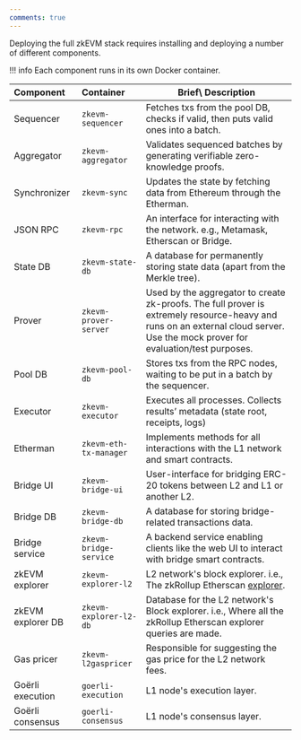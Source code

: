 ```yaml
---
comments: true
---
```


Deploying the full zkEVM stack requires installing and deploying a number of different components.

!!! info
    Each component runs in its own Docker container.

| Component         | Container            | Brief\ Description                                           |
| :---------------- | :------------------- | ------------------------------------------------------------ |
| Sequencer         | `zkevm-sequencer`      | Fetches txs from the pool DB, checks if valid, then puts valid ones into a batch. |
| Aggregator        | `zkevm-aggregator`     | Validates sequenced batches by generating verifiable zero-knowledge proofs. |
| Synchronizer      | `zkevm-sync`        | Updates the state by fetching data from Ethereum through the Etherman. |
| JSON RPC          | `zkevm-rpc`           | An interface for interacting with the network. e.g., Metamask, Etherscan or Bridge. |
| State DB          | `zkevm-state-db`       | A database for permanently storing state data (apart from the Merkle tree). |
| Prover            | `zkevm-prover-server`  | Used by the aggregator to create zk-proofs. The full prover is extremely resource-heavy and runs on an external cloud server. Use the mock prover for evaluation/test purposes. |
| Pool DB           | `zkevm-pool-db`        | Stores txs from the RPC nodes, waiting to be put in a batch by the sequencer. |
| Executor          | `zkevm-executor`      | Executes all processes. Collects results’ metadata (state root, receipts, logs) |
| Etherman          | `zkevm-eth-tx-manager` | Implements methods for all interactions with the L1 network and smart contracts. |
| Bridge UI         | `zkevm-bridge-ui`      | User-interface for bridging ERC-20 tokens between L2 and L1 or another L2. |
| Bridge DB         | `zkevm-bridge-db`     | A database for storing bridge-related transactions data.     |
| Bridge service    | `zkevm-bridge-service` | A backend service enabling clients like the web UI to interact with bridge smart contracts. |
| zkEVM explorer    | `zkevm-explorer-l2`    | L2 network's block explorer. i.e., The zkRollup Etherscan [explorer](https://zkevm.polygonscan.com). |
| zkEVM explorer DB | `zkevm-explorer-l2-db` | Database for the L2 network's Block explorer. i.e., Where all the zkRollup Etherscan explorer queries are made. |
| Gas pricer        | `zkevm-l2gaspricer`    | Responsible for suggesting the gas price for the L2 network fees. |
| Goërli execution  | `goerli-execution`     | L1 node's execution layer.                                   |
| Goërli consensus  | `goerli-consensus`     | L1 node's consensus layer.       